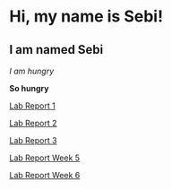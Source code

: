 # Hi, my name is Sebi!
## I am named Sebi
*I am hungry*

**So hungry**

[Lab Report 1](lab-report-1-week-0.html)


[Lab Report 2](lab-report-2-week-1.html)

[Lab Report 3](lab3/labreport3.md)

[Lab Report Week 5](lab5report.md)

[Lab Report Week 6](week6lab/week6lab.md)
